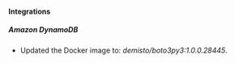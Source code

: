 #### Integrations
##### Amazon DynamoDB
- Updated the Docker image to: *demisto/boto3py3:1.0.0.28445*.
